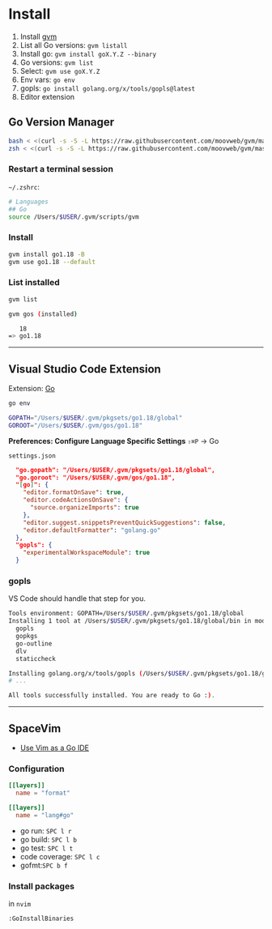 # Install

1. Install [gvm](https://github.com/moovweb/gvm)
2. List all Go versions: `gvm listall`
3. Install go: `gvm install goX.Y.Z --binary`
4. Go versions: `gvm list`
5. Select: `gvm use goX.Y.Z`
6. Env vars: `go env`
7. gopls: `go install golang.org/x/tools/gopls@latest`
8. Editor extension

## Go Version Manager

```bash
bash < <(curl -s -S -L https://raw.githubusercontent.com/moovweb/gvm/master/binscripts/gvm-installer)
zsh < <(curl -s -S -L https://raw.githubusercontent.com/moovweb/gvm/master/binscripts/gvm-installer)
```

### Restart a terminal session

`~/.zshrc`:

```bash
# Languages
## Go
source /Users/$USER/.gvm/scripts/gvm
```

### Install

```bash
gvm install go1.18 -B
gvm use go1.18 --default
```

### List installed

```bash
gvm list

gvm gos (installed)

   18
=> go1.18
```

---

## Visual Studio Code Extension

Extension: [Go](https://marketplace.visualstudio.com/items?itemName=golang.go)

```bash
go env

GOPATH="/Users/$USER/.gvm/pkgsets/go1.18/global"
GOROOT="/Users/$USER/.gvm/gos/go1.18"
```

**Preferences: Configure Language Specific Settings** `⇧⌘P` → Go

`settings.json`

```json
  "go.gopath": "/Users/$USER/.gvm/pkgsets/go1.18/global",
  "go.goroot": "/Users/$USER/.gvm/gos/go1.18",
  "[go]": {
    "editor.formatOnSave": true,
    "editor.codeActionsOnSave": {
      "source.organizeImports": true
    },
    "editor.suggest.snippetsPreventQuickSuggestions": false,
    "editor.defaultFormatter": "golang.go"
  },
  "gopls": {
    "experimentalWorkspaceModule": true
  }
```

### gopls

VS Code should handle that step for you.

```bash
Tools environment: GOPATH=/Users/$USER/.gvm/pkgsets/go1.18/global
Installing 1 tool at /Users/$USER/.gvm/pkgsets/go1.18/global/bin in module mode.
  gopls
  gopkgs
  go-outline
  dlv
  staticcheck

Installing golang.org/x/tools/gopls (/Users/$USER/.gvm/pkgsets/go1.18/global/bin/gopls) SUCCEEDED
# ...

All tools successfully installed. You are ready to Go :).
```

---

## SpaceVim

- [Use Vim as a Go IDE](https://spacevim.org/use-vim-as-a-go-ide/)

### Configuration

```toml
[[layers]]
  name = "format"

[[layers]]
  name = "lang#go"
```

- go run: `SPC l r`
- go build: `SPC l b`
- go test: `SPC l t`
- code coverage: `SPC l c`
- gofmt:`SPC b f`

### Install packages

in `nvim`

```bash
:GoInstallBinaries
```
